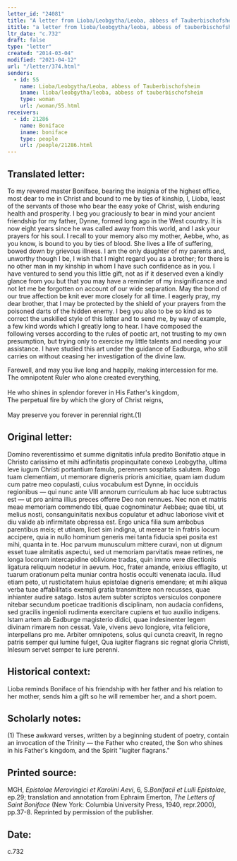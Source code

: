 ```yaml
---
letter_id: "24081"
title: "A letter from Lioba/Leobgytha/Leoba, abbess of Tauberbischofsheim (c.732)"
ititle: "a letter from lioba/leobgytha/leoba, abbess of tauberbischofsheim (c.732)"
ltr_date: "c.732"
draft: false
type: "letter"
created: "2014-03-04"
modified: "2021-04-12"
url: "/letter/374.html"
senders:
  - id: 55
    name: Lioba/Leobgytha/Leoba, abbess of Tauberbischofsheim
    iname: lioba/leobgytha/leoba, abbess of tauberbischofsheim
    type: woman
    url: /woman/55.html
receivers:
  - id: 21286
    name: Boniface
    iname: boniface
    type: people
    url: /people/21286.html
---
```

<h2> Translated letter:</h2><p>To my revered master Boniface, bearing the insignia of the highest office, most dear to me in Christ and bound to me by ties of kinship, I, Lioba, least of the servants of those who bear the easy yoke of Christ, wish enduring health and prosperity. I beg you graciously to bear in mind your ancient friendship for my father, Dynne, formed long ago in the West country. It is now eight years since he was called away from this world, and I ask your prayers for his soul. I recall to your memory also my mother, Aebbe, who, as you know, is bound to you by ties of blood. She lives a life of suffering, bowed down by grievous illness. I am the only daughter of my parents and, unworthy though I be, I wish that I might regard you as a brother; for there is no other man in my kinship in whom I have such confidence as in you. I have ventured to send you this little gift, not as if it deserved even a kindly glance from you but that you may have a reminder of my insignificance and not let me be forgotten on account of our wide separation. May the bond of our true affection be knit ever more closely for all time. I eagerly pray, my dear brother, that I may be protected by the shield of your prayers from the poisoned darts of the hidden enemy. I beg you also to be so kind as to correct the unskilled style of this letter and to send me, by way of example, a few kind words which I greatly long to hear. I have composed the following verses according to the rules of poetic art, not trusting to my own presumption, but trying only to exercise my little talents and needing your assistance. I have studied this art under the guidance of Eadburga, who still carries on without ceasing her investigation of the divine law.</p><p>Farewell, and may you live long and happily, making intercession for me. <br>The omnipotent Ruler who alone created everything, &nbsp; &nbsp; &nbsp; &nbsp; &nbsp; &nbsp; &nbsp; &nbsp; &nbsp; &nbsp; &nbsp; &nbsp; &nbsp; &nbsp; &nbsp; &nbsp; &nbsp; &nbsp; &nbsp; &nbsp; &nbsp;<br>He who shines in splendor forever in His Father's kingdom, &nbsp; &nbsp; &nbsp; &nbsp; &nbsp; &nbsp; &nbsp; &nbsp; &nbsp; &nbsp; &nbsp; &nbsp; &nbsp; &nbsp;<br>The perpetual fire by which the glory of Christ reigns, &nbsp; &nbsp; &nbsp; &nbsp; &nbsp; &nbsp; &nbsp; &nbsp; &nbsp; &nbsp; &nbsp; &nbsp; &nbsp; &nbsp; &nbsp; &nbsp; &nbsp; &nbsp; &nbsp; &nbsp;<br>May preserve you forever in perennial right.(1)</p><h2 class="mt-4"> Original letter:</h2>Domino reverentissimo et summe dignitatis infula predito Bonifatio atque in Christo carissimo et mihi adfinitatis propinquitate conexo Leobgytha, ultima leve iugum Christi portantium famula, perennem sospitatis salutem.
Rogo tuam clementiam, ut memorare digneris prioris amicitiae, quam iam dudum cum patre meo copulasti, cuius vocabulum est Dynne, in occiduis regionibus — qui nunc ante VIII annorum curriculum ab hac luce subtractus est — ut pro anima illius preces offerre Deo non rennues. Nec non et matris meae memoriam commendo tibi, quae cognominatur Aebbae; quae tibi, ut melius nosti, consanguinitatis nexibus copulatur et adhuc laboriose vivit et diu valide ab infirmitate obpressa est. Ergo unica filia sum ambobus parentibus meis; et utinam, licet sim indigna, ut merear te in fratris locum accipere, quia in nullo hominum generis mei tanta fiducia spei posita est mihi, quanta in te. Hoc parvum munusculum mittere curavi, non ut dignum esset tuae almitatis aspectui, sed ut memoriam parvitatis meae retines, ne longa locorum intercapidine oblivione tradas, quin immo vere dilectionis ligatura reliquum nodetur in aevum. Hoc, frater amande, enixius efflagito, ut tuarum orationum pelta muniar contra hostis occulti venenata iacula. Illud etiam peto, ut rusticitatem huius epistolae digneris emendare; et mihi aliqua verba tuae affabilitatis exempli gratia transmittere non recusses, quae inhianter audire satago.
Istos autem subter scriptos versiculos conponere nitebar secundum poeticae traditionis disciplinam, non audacia confidens, sed gracilis ingenioli rudimenta exercitare cupiens et tuo auxilio indigens. Istam artem ab Eadburge magisterio didici, quae indesinenter legem divinam rimarem non cessat.
Vale, vivens aevo longiore, vita feliciore, interpellans pro me.
Arbiter omnipotens, solus qui cuncta creavit,
In regno patris semper qui lumine fulget,
Qua iugiter flagrans sic regnat gloria Christi,
Inlesum servet semper te iure perenni.
<h2 class="mt-4"> Historical context:</h2>Lioba reminds Boniface of his friendship with her father and his relation to her mother, sends him a gift so he will remember her, and a short poem.
<h2 class="mt-4"> Scholarly notes:</h2>(1) These awkward verses, written by a beginning student of poetry, contain an invocation of the Trinity — the Father who created, the Son who shines in his Father's kingdom, and the Spirit "iugiter flagrans."
<h2 class="mt-4"> Printed source:</h2><p>MGH, <em>Epistolae Merovingici et Karolini Aevi</em>, 6, S.<em>Bonifacii et Lulli Epistolae</em>, ep.29; translation and annotation from Ephraim Emerton, <em>The Letters of Saint Boniface</em> (New York: Columbia University Press, 1940, repr.2000), pp.37-8. Reprinted by permission of the publisher.</p><h2 class="mt-4"> Date:</h2>c.732